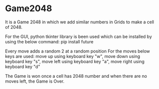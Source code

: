 # Game2048

It is a Game 2048 in which we add similar numbers in Grids to make a cell of 2048.

For the GUI, python tkinter library is been used which can be installed by using the below command:
    pip install future
 
Every move adds a random 2 at a random position
For the moves below keys are used:
    move up using keyboard key "w", 
    move down using keyboard key "s", 
    move left using keyboard key "a", 
    move right using keyboard key "d"
    
The Game is won once a cell has 2048 number and when there are no moves left, the Game is Over.
  
